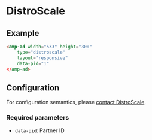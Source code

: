 <!---
Copyright 2016 The AMP HTML Authors. All Rights Reserved.

Licensed under the Apache License, Version 2.0 (the "License");
you may not use this file except in compliance with the License.
You may obtain a copy of the License at

      http://www.apache.org/licenses/LICENSE-2.0

Unless required by applicable law or agreed to in writing, software
distributed under the License is distributed on an "AS-IS" BASIS,
WITHOUT WARRANTIES OR CONDITIONS OF ANY KIND, either express or implied.
See the License for the specific language governing permissions and
limitations under the License.
-->

# DistroScale

## Example

```html
<amp-ad width="533" height="300"
    type="distroscale"
    layout="responsive"
    data-pid="1"
</amp-ad>
```

## Configuration

For configuration semantics, please
[contact DistroScale](http://www.distroscale.com).

### Required parameters

- `data-pid`: Partner ID
